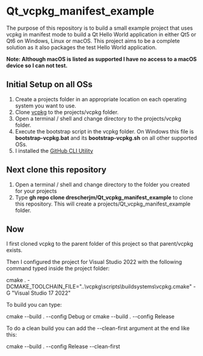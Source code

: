 # Qt_vcpkg_manifest_example
The purpose of this repository is to build a small example project that uses vcpkg in manifest mode to build a Qt Hello World application in either Qt5 or Qt6 on Windows, Linux or macOS. This project aims to be a complete solution as it also packages the test Hello World application. 

**Note: Although macOS is listed as supported I have no access to a macOS device so I can not test.**

## Initial Setup on all OSs
1. Create a projects folder in an appropriate location on each operating system you want to use.
2. Clone [vcpkg](https://github.com/microsoft/vcpkg) to the projects/vcpkg folder. 
3. Open a terminal / shell and change directory to the projects/vcpkg folder.
4. Execute the bootstrap script in the vcpkg folder. On Windows this file is **bootstrap-vcpkg.bat** and its **bootstrap-vcpkg.sh** on all other supported OSs. 
5. I installed the [GitHub CLI Utility](https://cli.github.com/)

## Next clone this repository
1. Open a terminal / shell and change directory to the folder you created for your projects
2. Type **gh repo clone drescherjm/Qt_vcpkg_manifest_example** to clone this repository. This will create a projects/Qt_vcpkg_manifest_example folder.
   
## Now 

I first cloned vcpkg to the parent folder of this project so that parent/vcpkg exists.

Then I configured the project for Visual Studio 2022 with the following command typed inside the project folder:

cmake . -DCMAKE_TOOLCHAIN_FILE="..\vcpkg\scripts\buildsystems\vcpkg.cmake" -G "Visual Studio 17 2022"

To build you can type:

cmake --build . --config Debug 
or 
cmake --build . --config Release 

To do a clean build you can add the --clean-first argument at the end like this:

cmake --build . --config Release --clean-first


